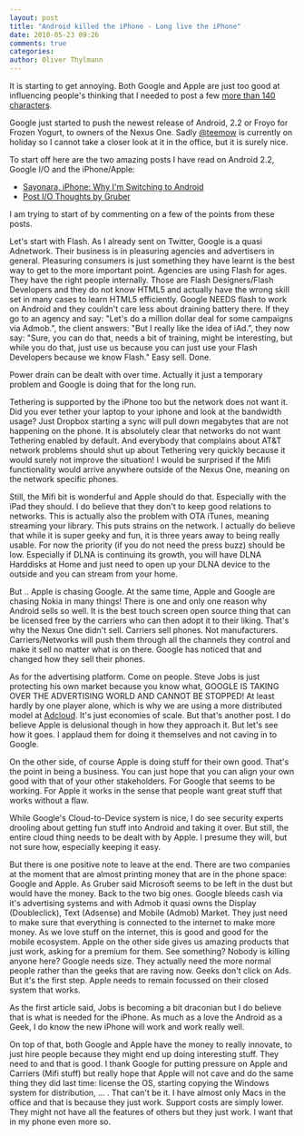 ```yaml
---
layout: post
title: "Android killed the iPhone - Long live the iPhone"
date: 2010-05-23 09:26
comments: true
categories: 
author: Oliver Thylmann
---
```







It is starting to get annoying. Both Google and Apple are just too good at influencing people's thinking that I needed to post a few [more than 140 characters](http://twitter.com/othylmann/status/14546790890).

Google just started to push the newest release of Android, 2.2 or Froyo for Frozen Yogurt, to owners of the Nexus One. Sadly [@teemow](http://twitter.com/teemow) is currently on holiday so I cannot take a closer look at it in the office, but it is surely nice.

To start off here are the two amazing posts I have read on Android 2.2, Google I/O and the iPhone/Apple:


* [Sayonara, iPhone: Why I'm Switching to Android](http://blog.newsweek.com/blogs/techtonicshifts/archive/2010/05/20/sayonara-iphone-why-i-m-switching-to-android.aspx)
* [Post I/O Thoughts by Gruber](http://daringfireball.net/2010/05/post_io_thoughts)


I am trying to start of by commenting on a few of the points from these posts.

Let's start with Flash. As I already sent on Twitter, Google is a quasi Adnetwork. Their business is in pleasuring agencies and advertisers in general. Pleasuring consumers is just something they have learnt is the best way to get to the more important point. Agencies are using Flash for ages. They have the right people internally. Those are Flash Designers/Flash Developers and they do not know HTML5 and actually have the wrong skill set in many cases to learn HTML5 efficiently. Google NEEDS flash to work on Android and they couldn't care less about draining battery there. If they go to an agency and say: &quot;Let's do a million dollar deal for some campaigns via Admob.&quot;, the client answers: &quot;But I really like the idea of iAd.&quot;, they now say: &quot;Sure, you can do that, needs a bit of training, might be interesting, but while you do that, just use us because you can just use your Flash Developers because we know Flash.&quot; Easy sell. Done.

Power drain can be dealt with over time. Actually it just a temporary problem and Google is doing that for the long run.

Tethering is supported by the iPhone too but the network does not want it. Did you ever tether your laptop to your iphone and look at the bandwidth usage? Just Dropbox starting a sync will pull down megabytes that are not happening on the phone. It is absolutely clear that networks do not want Tethering enabled by default. And everybody that complains about AT&amp;T network problems should shut up about Tethering very quickly because it would surely not improve the situation! I would be surprised if the Mifi functionality would arrive anywhere outside of the Nexus One, meaning on the network specific phones.

Still, the Mifi bit is wonderful and Apple should do that. Especially with the iPad they should. I do believe that they don't to keep good relations to networks. This is actually also the problem with OTA iTunes, meaning streaming your library. This puts strains on the network. I actually do believe that while it is super geeky and fun, it is three years away to being really usable. For now the priority (if you do not need the press buzz) should be low. Especially if DLNA is continuing its growth, you will have DLNA Harddisks at Home and just need to open up your DLNA device to the outside and you can stream from your home. 

But .. Apple is chasing Google. At the same time, Apple and Google are chasing Nokia in many things! There is one and only one reason why Android sells so well. It is the best touch screen open source thing that can be licensed free by the carriers who can then adopt it to their liking. That's why the Nexus One didn't sell. Carriers sell phones. Not manufacturers. Carriers/Networks will push them through all the channels they control and make it sell no matter what is on there. Google has noticed that and changed how they sell their phones.

As for the advertising platform. Come on people. Steve Jobs is just protecting his own market because you know what, GOOGLE IS TAKING OVER THE ADVERTISING WORLD AND CANNOT BE STOPPED! At least hardly by one player alone, which is why we are using a more distributed model at [Adcloud](http://adcloud.com/). It's just economies of scale. But that's another post. I do believe Apple is delusional though in how they approach it. But let's see how it goes. I applaud them for doing it themselves and not caving in to Google.

On the other side, of course Apple is doing stuff for their own good. That's the point in being a business. You can just hope that you can align your own good with that of your other stakeholders. For Google that seems to be working. For Apple it works in the sense that people want great stuff that works without a flaw.

While Google's Cloud-to-Device system is nice, I do see security experts drooling about getting fun stuff into Android and taking it over. But still, the entire cloud thing needs to be dealt with by Apple. I presume they will, but not sure how, especially keeping it easy.

But there is one positive note to leave at the end. There are two companies at the moment that are almost printing money that are in the phone space: Google and Apple. As Gruber said Microsoft seems to be left in the dust but would have the money. Back to the two big ones. Google bleeds cash via it's advertising systems and with Admob it quasi owns the Display (Doubleclick), Text (Adsense) and Mobile (Admob) Market. They just need to make sure that everything is connected to the internet to make more money. As we love stuff on the internet, this is good and good for the mobile ecosystem. Apple on the other side gives us amazing products that just work, asking for a premium for them. See something? Nobody is killing anyone here? Google needs size. They actually need the more normal people rather than the geeks that are raving now. Geeks don't click on Ads. But it's the first step. Apple needs to remain focussed on their closed system that works.

As the first article said, Jobs is becoming a bit draconian but I do believe that is what is needed for the iPhone. As much as a love the Android as a Geek, I do know the new iPhone will work and work really well. 

On top of that, both Google and Apple have the money to really innovate, to just hire people because they might end up doing interesting stuff. They need to and that is good. I thank Google for putting pressure on Apple and Carriers (Mifi stuff) but really hope that Apple will not cave and do the same thing they did last time: license the OS, starting copying the Windows system for distribution, ... . That can't be it. I have almost only Macs in the office and that is because they just work. Support costs are simply lower. They might not have all the features of others but they just work. I want that in my phone even more so.


